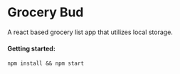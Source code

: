# Grocery Bud

A react based grocery list app that utilizes local storage.

#### Getting started:

```
npm install && npm start
```
